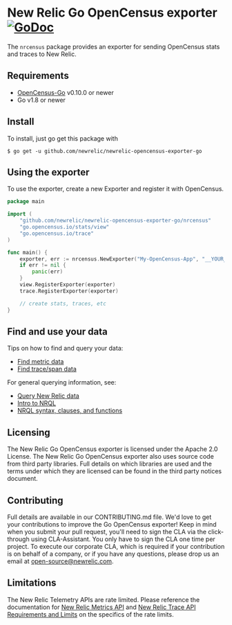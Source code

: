 # New Relic Go OpenCensus exporter [![GoDoc](https://godoc.org/github.com/newrelic/newrelic-opencensus-exporter-go/nrcensus?status.svg)](https://godoc.org/github.com/newrelic/newrelic-opencensus-exporter-go/nrcensus)
The `nrcensus` package provides an exporter for sending OpenCensus stats and
traces to New Relic.


## Requirements
* [OpenCensus-Go](https://github.com/census-instrumentation/opencensus-go) v0.10.0 or newer
* Go v1.8 or newer


## Install
To install, just go get this package with

```
$ go get -u github.com/newrelic/newrelic-opencensus-exporter-go
```

## Using the exporter
To use the exporter, create a new Exporter and register it with OpenCensus.

```go
package main

import (
    "github.com/newrelic/newrelic-opencensus-exporter-go/nrcensus"
    "go.opencensus.io/stats/view"
    "go.opencensus.io/trace"
)

func main() {
    exporter, err := nrcensus.NewExporter("My-OpenCensus-App", "__YOUR_NEW_RELIC_INSIGHTS_API_KEY__")
    if err != nil {
        panic(err)
    }
    view.RegisterExporter(exporter)
    trace.RegisterExporter(exporter)

    // create stats, traces, etc
}
```

## Find and use your data

Tips on how to find and query your data:
- [Find metric data](https://docs.newrelic.com/docs/data-ingest-apis/get-data-new-relic/metric-api/introduction-metric-api#find-data)
- [Find trace/span data](https://docs.newrelic.com/docs/understand-dependencies/distributed-tracing/trace-api/introduction-trace-api#view-data)

For general querying information, see:
- [Query New Relic data](https://docs.newrelic.com/docs/using-new-relic/data/understand-data/query-new-relic-data)
- [Intro to NRQL](https://docs.newrelic.com/docs/query-data/nrql-new-relic-query-language/getting-started/introduction-nrql)
- [NRQL syntax, clauses, and functions](https://docs.newrelic.com/docs/query-data/nrql-new-relic-query-language/getting-started/nrql-syntax-clauses-functions)


## Licensing
The New Relic Go OpenCensus exporter is licensed under the Apache 2.0 License.
The New Relic Go OpenCensus exporter also uses source code from third party
libraries. Full details on which libraries are used and the terms under which
they are licensed can be found in the third party notices document.


## Contributing
Full details are available in our CONTRIBUTING.md file. We'd love to get your
contributions to improve the Go OpenCensus exporter! Keep in mind when you
submit your pull request, you'll need to sign the CLA via the click-through
using CLA-Assistant. You only have to sign the CLA one time per project. To
execute our corporate CLA, which is required if your contribution is on
behalf of a company, or if you have any questions, please drop us an email at
open-source@newrelic.com.


## Limitations
The New Relic Telemetry APIs are rate limited. Please reference the
documentation for [New Relic Metrics
API](https://docs.newrelic.com/docs/introduction-new-relic-metric-api) and [New
Relic Trace API Requirements and
Limits](https://docs.newrelic.com/docs/apm/distributed-tracing/trace-api/trace-api-general-requirements-limits)
on the specifics of the rate limits.
